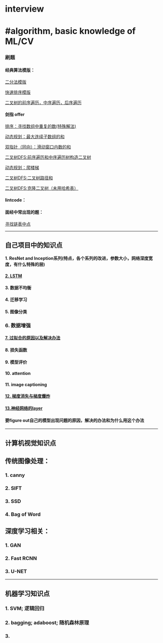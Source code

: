 # interview
#algorithm, basic knowledge of ML/CV
==
### 刷题
#### 经典算法模版：
[二分法模版](https://github.com/rouchenzi/interview/blob/master/%E4%BA%8C%E5%88%86%E6%B3%95%E6%A8%A1%E7%89%88%EF%BC%88%E4%B9%9D%E7%AB%A0%EF%BC%89)

[快速排序模版](https://github.com/rouchenzi/interview/blob/master/%E5%BF%AB%E9%80%9F%E6%8E%92%E5%BA%8F%E6%A8%A1%E7%89%88%EF%BC%88%E4%B9%9D%E7%AB%A0%EF%BC%89)

[二叉树的前序遍历，中序遍历，后序遍历](https://github.com/rouchenzi/interview/blob/master/%E7%BB%8F%E5%85%B8%E9%A2%98%EF%BC%9A%E4%BA%8C%E5%8F%89%E6%A0%91%E7%9A%84%E5%89%8D%E5%BA%8F%E9%81%8D%E5%8E%86%EF%BC%8C%E4%B8%AD%E5%BA%8F%E9%81%8D%E5%8E%86%EF%BC%8C%E5%90%8E%E5%BA%8F%E9%81%8D%E5%8E%86%EF%BC%8C%E5%B1%82%E6%AC%A1%E9%81%8D%E5%8E%86)


#### 剑指 offer
[排序：寻找数组中重复的数(特殊解法)](https://github.com/rouchenzi/interview/blob/master/%E5%AF%BB%E6%89%BE%E6%95%B0%E7%BB%84%E4%B8%AD%E9%87%8D%E5%A4%8D%E7%9A%84%E6%95%B0(%E6%8E%92%E5%BA%8F%26%E5%93%88%E5%B8%8C%E8%A1%A8%26%E6%95%B0%E7%BB%84%E7%B4%A2%E5%BC%95))

[动态规划：最大连续子数组的和](https://github.com/rouchenzi/interview/blob/master/%E6%9C%80%E5%A4%A7%E8%BF%9E%E7%BB%AD%E5%AD%90%E6%95%B0%E7%BB%84%E5%92%8C(%E5%8A%A8%E6%80%81%E8%A7%84%E5%88%92))

[双指针（同向）：滑动窗口内数的和](https://github.com/rouchenzi/interview/blob/master/%E6%BB%91%E5%8A%A8%E7%AA%97%E5%8F%A3%E5%86%85%E6%95%B0%E7%9A%84%E5%92%8C%EF%BC%88%E5%8F%8C%E6%8C%87%E9%92%88%EF%BC%89)

[二叉树DFS:前序遍历和中序遍历树构造二叉树](https://github.com/rouchenzi/interview/blob/master/%E5%89%8D%E5%BA%8F%E9%81%8D%E5%8E%86%E5%92%8C%E4%B8%AD%E5%BA%8F%E9%81%8D%E5%8E%86%E4%BA%8C%E5%8F%89%E6%A0%91(%E5%8A%A8%E6%80%81%E8%A7%84%E5%88%92))

[动态规划：爬楼梯](https://github.com/rouchenzi/interview/blob/master/%E7%88%AC%E6%A5%BC%E6%A2%AF)

[二叉树DFS:二叉树路径和](https://github.com/rouchenzi/interview/blob/master/%E4%BA%8C%E5%8F%89%E6%A0%91%E7%9A%84%E8%B7%AF%E5%BE%84%E5%92%8C%EF%BC%88%E9%80%92%E5%BD%92%EF%BC%89)

[二叉树DFS:克隆二叉树（未用哈希表）](https://github.com/rouchenzi/interview/blob/master/%E5%85%8B%E9%9A%86%E4%BA%8C%E5%8F%89%E6%A0%91%EF%BC%88%E9%80%92%E5%BD%92%26%E6%9C%AA%E7%94%A8%E5%93%88%E5%B8%8C%E8%A1%A8%EF%BC%89)





#### lintcode：
#### 面经中常出现的题：
[寻找链表中点](https://github.com/rouchenzi/interview/blob/master/%E9%93%BE%E8%A1%A8%E4%B8%AD%E5%AF%BB%E6%89%BE%E4%B8%AD%E7%82%B9%EF%BC%88%E5%8F%8C%E6%8C%87%E9%92%88%EF%BC%89)



----------------------------------------------------------
## 自己项目中的知识点
#### 1. ResNet and Inception系列(特点，各个系列的改进，参数大小，网络深度宽度，有什么特殊的层)
#### [2. LSTM](https://github.com/rouchenzi/interview/blob/master/LSTM)
#### 3. 数据不均衡
#### 4. 迁移学习
#### 5. 图像分类
### 6. 数据增强
#### [7. 过拟合的原因以及解决办法](https://github.com/rouchenzi/interview/blob/master/%E8%BF%87%E6%8B%9F%E5%90%88%EF%BC%88%E5%8E%9F%E5%9B%A0%EF%BC%8C%E8%A7%A3%E5%86%B3%E5%8A%9E%E6%B3%95%EF%BC%89)
#### 8. 损失函数
#### 9. 模型评价
#### 10. attention
#### 11. image captioning
#### [12. 梯度消失与梯度爆炸](https://github.com/rouchenzi/interview/blob/master/%E6%A2%AF%E5%BA%A6%E6%B6%88%E5%A4%B1%E4%B8%8E%E6%A2%AF%E5%BA%A6%E7%88%86%E7%82%B8)
#### [13.神经网络的layer](https://github.com/rouchenzi/interview/blob/master/%E5%8D%B7%E7%A7%AF%E5%B1%82%EF%BC%8Cpooling%E5%B1%82%EF%BC%8C%E5%85%A8%E8%81%94%E6%8E%A5%E5%B1%82)
#### 要figure out自己的模型出现问题的原因，解决的办法和为什么用这个办法
----------------------------------------------------------
## 计算机视觉知识点
## 传统图像处理：
### 1. canny
### 2. SIFT
### 3. SSD
### 4. Bag of Word
## 深度学习相关：
### 1. GAN
### 2. Fast RCNN
### 3. U-NET
----------------------------------------------------------
## 机器学习知识点
### 1. SVM; 逻辑回归
### 2. bagging; adaboost; 随机森林原理
### 3. 
